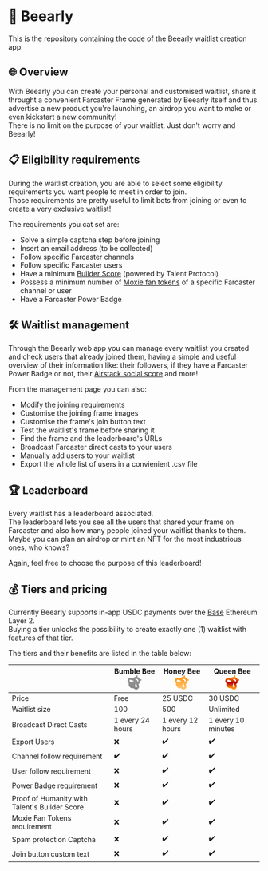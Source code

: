 # 🐝 Beearly

This is the repository containing the code of the Beearly waitlist creation app.

## 🌐 Overview

With Beearly you can create your personal and customised waitlist, share it throught a convenient Farcaster Frame generated by Beearly itself and thus advertise a new product you're launching, an airdrop you want to make or even kickstart a new community!\
There is no limit on the purpose of your waitlist. Just don't worry and Beearly!

## 📋 Eligibility requirements

During the waitlist creation, you are able to select some eligibility requirements you want people to meet in order to join.\
Those requirements are pretty useful to limit bots from joining or even to create a very exclusive waitlist!

The requirements you cat set are:

- Solve a simple captcha step before joining
- Insert an email address (to be collected)
- Follow specific Farcaster channels
- Follow specific Farcaster users
- Have a minimum [Builder Score](https://talentprotocol.notion.site/Builder-Score-FAQ-4e07c8df13514ce79661ed0d776d4741) (powered by Talent Protocol)
- Possess a minimum number of [Moxie fan tokens](https://build.moxie.xyz/the-moxie-protocol/moxie-protocol/fan-tokens") of a specific Farcaster channel or user
- Have a Farcaster Power Badge

## 🛠️ Waitlist management

Through the Beearly web app you can manage every waitlist you created and check users that already joined them, having a simple and useful overview of their information like: their followers, if they have a Farcaster Power Badge or not, their [Airstack social score](https://docs.airstack.xyz/airstack-docs-and-faqs/farcaster/farcaster/social-capital) and more!

From the management page you can also:

- Modify the joining requirements
- Customise the joining frame images
- Customise the frame's join button text
- Test the waitlist's frame before sharing it
- Find the frame and the leaderboard's URLs
- Broadcast Farcaster direct casts to your users
- Manually add users to your waitlist
- Export the whole list of users in a convienient .csv file

## 🏆 Leaderboard

Every waitlist has a leaderboard associated.\
The leaderboard lets you see all the users that shared your frame on Farcaster and also how many people joined your waitlist thanks to them.\
Maybe you can plan an airdrop or mint an NFT for the most industrious ones, who knows?

Again, feel free to choose the purpose of this leaderboard!

## 💰 Tiers and pricing

Currently Beearly supports in-app USDC payments over the [Base](https://www.base.org/) Ethereum Layer 2.\
Buying a tier unlocks the possibility to create exactly one (1) waitlist with features of that tier.

The tiers and their benefits are listed in the table below:

|                                               | Bumble Bee ![Alt text](./public/bumble.svg) | Honey Bee ![Alt text](./public/honey.svg) | Queen Bee ![Alt text](./public/queen.svg) |
| --------------------------------------------- | ------------------------------------------- | ----------------------------------------- | ----------------------------------------- |
| Price                                         | Free                                        | 25 USDC                                   | 30 USDC                                   |
| Waitlist size                                 | 100                                         | 500                                       | Unlimited                                 |
| Broadcast Direct Casts                        | 1 every 24 hours                            | 1 every 12 hours                          | 1 every 10 minutes                        |
| Export Users                                  | ❌                                          | ✔️                                        | ✔️                                        |
| Channel follow requirement                    | ✔️                                          | ✔️                                        | ✔️                                        |
| User follow requirement                       | ❌                                          | ✔️                                        | ✔️                                        |
| Power Badge requirement                       | ❌                                          | ✔️                                        | ✔️                                        |
| Proof of Humanity with Talent's Builder Score | ❌                                          | ✔️                                        | ✔️                                        |
| Moxie Fan Tokens requirement                  | ❌                                          | ✔️                                        | ✔️                                        |
| Spam protection Captcha                       | ❌                                          | ✔️                                        | ✔️                                        |
| Join button custom text                       | ❌                                          | ✔️                                        | ✔️                                        |
